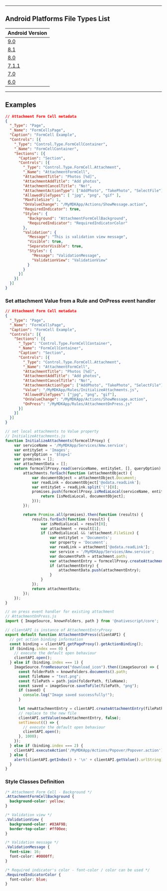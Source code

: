 
----
## Android Platforms File Types List
| Android Version                                  |
| ------------------------------------------------ | 
| [9.0](https://android.googlesource.com/platform/libcore/+/refs/tags/android-9.0.0_r49/luni/src/main/java/libcore/net/MimeUtils.java)              | 
| [8.1](https://android.googlesource.com/platform/libcore/+/refs/tags/android-8.1.0_r69/luni/src/main/java/libcore/net/MimeUtils.java)              | 
| [8.0](https://android.googlesource.com/platform/libcore/+/refs/tags/android-8.0.0_r39/luni/src/main/java/libcore/net/MimeUtils.java)              | 
| [7.1.1](https://android.googlesource.com/platform/libcore/+/refs/tags/android-7.1.1_r59/luni/src/main/java/libcore/net/MimeUtils.java)              | 
| [7.0](https://android.googlesource.com/platform/libcore/+/refs/tags/android-7.0.0_r36/luni/src/main/java/libcore/net/MimeUtils.java)              | 
| [6.0](https://android.googlesource.com/platform/libcore/+/refs/tags/android-cts-6.0_r32/luni/src/main/java/libcore/net/MimeUtils.java)            | 

----
## Examples

```json
// Attachment Form Cell metadata
{
  "_Type": "Page",
  "_Name": "FormCellsPage",
  "Caption": "FormCell Example",
  "Controls": [{
    "_Type": "Control.Type.FormCellContainer",
    "_Name": "FormCellContainer",
    "Sections": [{
      "Caption": "Section",
      "Controls": [{
        "_Type": "Control.Type.FormCell.Attachment",
        "_Name": "AttachmentFormCell",
        "AttachmentTitle": "Photos [%d]",
        "AttachmentAddTitle": "Add photos",
        "AttachmentCancelTitle": "No!",
        "AttachmentActionType": ["AddPhoto", "TakePhoto", "SelectFile"],
        "AllowedFileTypes": [ "jpg", "png", "gif" ],
        "MaxFileSize": 1,
        "OnValueChange": "/MyMDKApp/Actions/ShowMessage.action",
        "RequiredIndicator": true,
        "Styles": {
          "Background": "AttachmentFormCellBackground",
          "RequiredIndicator": "RequiredIndicatorColor"
        },
        "Validation": {
          "Message": "This is validation view message",
          "Visible": true,
          "SeparatorVisible": true,
          "Styles": {
            "Message": "ValidationMessage",
            "ValidationView": "ValidationView"
          }
        }
      }]
    }]
  }]
}
```

### Set attachment Value from a Rule and OnPress event handler
```json
// Attachment Form Cell metadata
{
  "_Type": "Page",
  "_Name": "FormCellsPage",
  "Caption": "FormCell Example",
  "Controls": [{
    "Sections": [{
      "_Type": "Control.Type.FormCellContainer",
      "_Name": "FormCellContainer",
      "Caption": "Section",
      "Controls": [{
        "_Type": "Control.Type.FormCell.Attachment",
        "_Name": "AttachmentFormCell",
        "AttachmentTitle": "Photos [%d]",
        "AttachmentAddTitle": "Add photos",
        "AttachmentCancelTitle": "No!",
        "AttachmentActionType": ["AddPhoto", "TakePhoto", "SelectFile"],
        "Value": "/MyMDKApp/Rules/InitializeAttachments.js",
        "AllowedFileTypes": ["jpg", "png", "gif"],
        "OnValueChange": "/MyMDKApp/Actions/ShowMessage.action",
        "OnPress": "/MyMDKApp/Rules/AttachmentOnPress.js"
      }]
    }]
  }]
}
```

```javascript
// set local attachments to Value property
// InitializeAttachments.js
function InitializeAttachments(formcellProxy) {
    var serviceName = '/MyMDKApp/Services/Amw.service';
    var entitySet = 'Images';
    var queryOption = '$top=1'
    var promises = [];
    var attachmentData = [];
    return formcellProxy.read(serviceName, entitySet, [], queryOption).then(function (attachments) {
        attachments.forEach(function (attachmentObject) {
            var documentObject = attachmentObject.Document;
            var readLink = documentObject['@odata.readLink'];
            var entitySet = readLink.split('(')[0];
            promises.push(formcellProxy.isMediaLocal(serviceName, entitySet, readLink).then(function (isMediaLocal) {
                return [isMediaLocal, documentObject];
            }));
        });

        return Promise.all(promises).then(function (results) {
            results.forEach(function (result) {
                var isMedialLocal = result[0];
                var attachment = result[1];
                if (isMedialLocal && !attachment.FileSize) {
                    var entitySet = 'Documents';
                    var property = 'Document';
                    var readLink = attachment['@odata.readLink'];
                    var service = '/MyMDKApp/Services/Amw.service';
                    var documentPath = attachment.path;
                    var attachmentEntry = formcellProxy.createAttachmentEntry(documentPath, entitySet, property, readLink, service);
                    if (attachmentEntry) {
                        attachmentData.push(attachmentEntry);
                    }
                }
            });
            return attachmentData;
        });
    });
}
```

```javascript
// on press event handler for existing attachment
// AttachmentOnPress.js
import { ImageSource, knownFolders, path } from '@nativescript/core';

// clientAPI is instance of AttachmentEntryProxy
export default function AttachmentOnPress(clientAPI) {
  // get action binding information
  const binding = clientAPI.getPageProxy().getActionBinding();
  if (binding.index === 0) {
    // execute the default open behaviour
    clientAPI.open();
  } else if (binding.index === 1) {
    ImageSource.fromResource("download_icon").then((imageSource) => {
      const folderPath = knownFolders.documents().path;
      const fileName = "test.png";
      const filePath = path.join(folderPath, fileName);
      const saved = imageSource.saveToFile(filePath, "png");
      if (saved) {
        console.log("Image saved successfully!");
      }

      let newAttachmentEntry = clientAPI.createAttachmentEntry(filePath, binding.entitySet, binding.property, binding.readLink, binding.service);
      // replace to the new file
      clientAPI.setValue(newAttachmentEntry, false);
      setTimeout(() => {
        // execute the default open behaviour
        clientAPI.open();
      }, 1000);
    });
  } else if (binding.index === 2) {
    clientAPI.executeAction('/MyMDKApp/Actions/Popover/Popover.action');
  } else {
    alert(clientAPI.getIndex() + '\n' + clientAPI.getValue().urlString);
  }
}
```

### Style Classes Definition
```css
/* Attachment Form Cell - Background */
.AttachmentFormCellBackground {
  background-color: yellow;
}

/* Validation view */
.ValidationView {
  background-color: #83AF9B;
  border-top-color: #ff00ee;
}

/* Validation message */
.ValidationMessage {
  font-size: 16;
  font-color: #0000ff;
}

/* Required indicator's color - font-color / color can be used */
.RequiredIndicatorColor {
  font-color: blue;
}
```